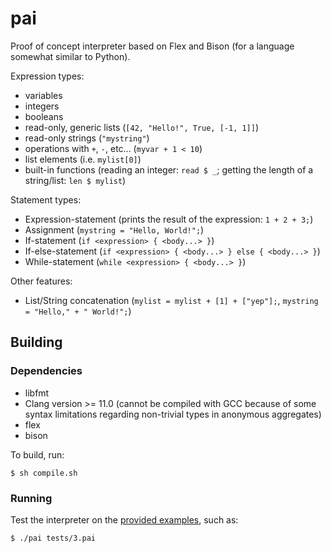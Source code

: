 # pai

Proof of concept interpreter based on Flex and Bison (for a language somewhat
similar to Python).

Expression types:

* variables
* integers
* booleans
* read-only, generic lists (`[42, "Hello!", True, [-1, 1]]`)
* read-only strings (`"mystring"`)
* operations with `+`, `-`, etc... (`myvar + 1 < 10`)
* list elements (i.e. `mylist[0]`)
* built-in functions (reading an integer: `read $ _`; getting the length of a
  string/list: `len $ mylist`)

Statement types:

* Expression-statement (prints the result of the expression: `1 + 2 + 3;`)
* Assignment (`mystring = "Hello, World!";`)
* If-statement (`if <expression> { <body...> }`)
* If-else-statement (`if <expression> { <body...> } else { <body...> }`)
* While-statement (`while <expression> { <body...> }`)

Other features:

* List/String concatenation (`mylist = mylist + [1] + ["yep"];`, `mystring = "Hello," + " World!";`)

## Building

### Dependencies

* libfmt
* Clang version >= 11.0 (cannot be compiled with GCC because of some syntax
  limitations regarding non-trivial types in anonymous aggregates)
* flex
* bison

To build, run:

```
$ sh compile.sh
```

### Running

Test the interpreter on the [provided examples](./tests), such as:

```
$ ./pai tests/3.pai
```
